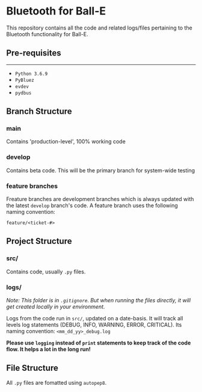 # Bluetooth for Ball-E

This repository contains all the code and related logs/files pertaining to the Bluetooth functionality for Ball-E.

## Pre-requisites
---
* `Python 3.6.9`
* `PyBluez`
* `evdev`
* `pydbus`

## Branch Structure

### main
Contains 'production-level', 100% working code

### develop
Contains beta code. This will be the primary branch for system-wide testing

### feature branches
Freature branches are development branches which is always updated with the latest `develop` branch's code. A feature branch uses the following naming convention:

`feature/<ticket-#>`

## Project Structure

### src/
Contains code, usually `.py` files.

### logs/
_Note: This folder is in `.gitignore`. But when running the files directly, it will get created locally in your environment._

Logs from the code run in `src/`, updated on a date-basis. It will track all levels log statements (DEBUG, INFO, WARNING, ERROR, CRITICAL). Its naming convention:
`<mm_dd_yy>_debug.log`

**Please use `logging` instead of `print` statements to keep track of the code flow. It helps a lot in the long run!**

## File Structure

All `.py` files are fomatted using `autopep8`.